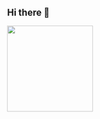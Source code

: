 ## Hi there 👋

<!--
**pedroSoaresll/pedroSoaresll** is a ✨ _special_ ✨ repository because its `README.md` (this file) appears on your GitHub profile.

Here are some ideas to get you started:

- 🔭 I’m currently working on ...
- 🌱 I’m currently learning ...
- 👯 I’m looking to collaborate on ...
- 🤔 I’m looking for help with ...
- 💬 Ask me about ...
- 📫 How to reach me: ...
- 😄 Pronouns: ...
- ⚡ Fun fact: ...
-->


<a href="https://github.com/pedroSoaresll/github-readme-stats">
  <img height=200 align="center" src="https://github-readme-stats-ten-nu-13.vercel.app/api?username=pedroSoaresll" />
</a>
